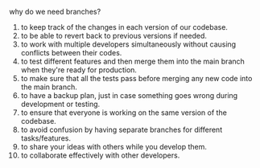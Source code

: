 why do we need branches?

1. to keep track of the changes in each version of our codebase.
2. to be able to revert back to previous versions if needed.
3. to work with multiple developers simultaneously without causing conflicts between their codes.
4. to test different features and then merge them into the main branch when they're ready for production.
5. to make sure that all the tests pass before merging any new code into the main branch.
6. to have a backup plan, just in case something goes wrong during development or testing.
7. to ensure that everyone is working on the same version of the codebase.
8. to avoid confusion by having separate branches for different tasks/features.
9. to share your ideas with others while you develop them.
10. to collaborate effectively with other developers.
